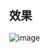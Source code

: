 ## 效果
![image](https://github.com/shuihuayueye/little_spiders/blob/master/SMS%20Bomb/QQ%E5%9B%BE%E7%89%8720190531223836.jpg)
